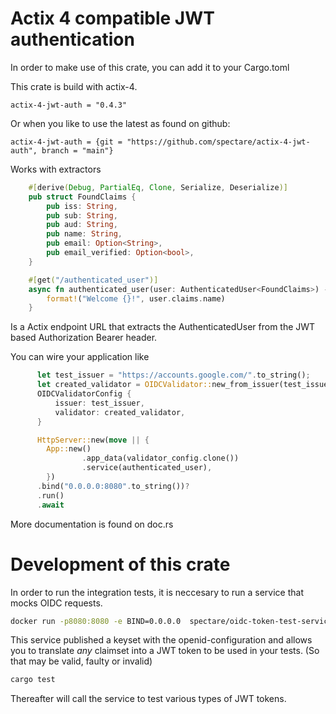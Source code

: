 # Actix 4 compatible JWT authentication

In order to make use of this crate, you can add it to your Cargo.toml

This crate is build with actix-4.

```
actix-4-jwt-auth = "0.4.3"
```

Or when you like to use the latest as found on github:

```
actix-4-jwt-auth = {git = "https://github.com/spectare/actix-4-jwt-auth", branch = "main"}
```

Works with extractors

```rust
    #[derive(Debug, PartialEq, Clone, Serialize, Deserialize)]
    pub struct FoundClaims {
        pub iss: String,
        pub sub: String,
        pub aud: String,
        pub name: String,
        pub email: Option<String>,
        pub email_verified: Option<bool>,
    }

    #[get("/authenticated_user")]
    async fn authenticated_user(user: AuthenticatedUser<FoundClaims>) -> String {
        format!("Welcome {}!", user.claims.name)
    }
```

Is a Actix endpoint URL that extracts the AuthenticatedUser from the JWT based Authorization Bearer header.

You can wire your application like

```rust
      let test_issuer = "https://accounts.google.com/".to_string();
      let created_validator = OIDCValidator::new_from_issuer(test_issuer.clone()).unwrap();
      OIDCValidatorConfig {
          issuer: test_issuer,
          validator: created_validator,
      }

      HttpServer::new(move || {
        App::new()
                .app_data(validator_config.clone())
                .service(authenticated_user),
        })
      .bind("0.0.0.0:8080".to_string())?
      .run()
      .await
```

More documentation is found on doc.rs

# Development of this crate

In order to run the integration tests, it is neccesary to run a service that mocks OIDC requests.

```sh
docker run -p8080:8080 -e BIND=0.0.0.0  spectare/oidc-token-test-service:latest
```

This service published a keyset with the openid-configuration and allows you to translate _any_ claimset
into a JWT token to be used in your tests. (So that may be valid, faulty or invalid)

```sh
cargo test
```

Thereafter will call the service to test various types of JWT tokens.
